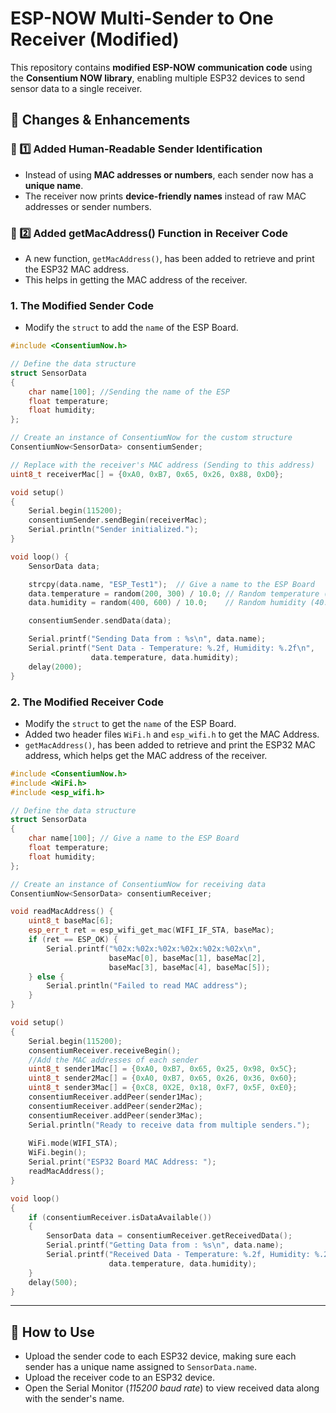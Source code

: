 # ESP-NOW Multi-Sender to One Receiver (Modified)

This repository contains **modified ESP-NOW communication code** using the **Consentium NOW library**, enabling multiple ESP32 devices to send sensor data to a single receiver.

## 🚀 Changes & Enhancements

### 🔹 1️⃣ Added Human-Readable Sender Identification
- Instead of using **MAC addresses or numbers**, each sender now has a **unique name**.
- The receiver now prints **device-friendly names** instead of raw MAC addresses or sender numbers.

### 🔹 2️⃣ Added getMacAddress() Function in Receiver Code
 - A new function, `getMacAddress()`, has been added to retrieve and print the ESP32 MAC address.
 - This helps in getting the MAC address of the receiver.


### **1. The Modified Sender Code**
 - Modify the `struct` to add the `name` of the ESP Board.

```cpp
#include <ConsentiumNow.h>

// Define the data structure
struct SensorData 
{
    char name[100]; //Sending the name of the ESP
    float temperature;
    float humidity;
};

// Create an instance of ConsentiumNow for the custom structure
ConsentiumNow<SensorData> consentiumSender;

// Replace with the receiver's MAC address (Sending to this address)
uint8_t receiverMac[] = {0xA0, 0xB7, 0x65, 0x26, 0x88, 0xD0}; 

void setup() 
{
    Serial.begin(115200);
    consentiumSender.sendBegin(receiverMac);
    Serial.println("Sender initialized.");
}

void loop() {
    SensorData data;

    strcpy(data.name, "ESP_Test1");  // Give a name to the ESP Board
    data.temperature = random(200, 300) / 10.0; // Random temperature (20.0 - 30.0°C)
    data.humidity = random(400, 600) / 10.0;    // Random humidity (40.0 - 60.0%)

    consentiumSender.sendData(data);

    Serial.printf("Sending Data from : %s\n", data.name);
    Serial.printf("Sent Data - Temperature: %.2f, Humidity: %.2f\n", 
                  data.temperature, data.humidity);
    delay(2000);
}
```

### **2. The Modified Receiver Code**
 - Modify the `struct` to get the `name` of the ESP Board.
 -  Added two header files `WiFi.h` and `esp_wifi.h` to get the MAC Address.
 - `getMacAddress()`, has been added to retrieve and print the ESP32 MAC address, which helps get the MAC address of the receiver.
 

```cpp
#include <ConsentiumNow.h>
#include <WiFi.h>
#include <esp_wifi.h>

// Define the data structure
struct SensorData 
{
    char name[100]; // Give a name to the ESP Board
    float temperature;
    float humidity;
};

// Create an instance of ConsentiumNow for receiving data
ConsentiumNow<SensorData> consentiumReceiver;

void readMacAddress() {
    uint8_t baseMac[6];
    esp_err_t ret = esp_wifi_get_mac(WIFI_IF_STA, baseMac);
    if (ret == ESP_OK) {
        Serial.printf("%02x:%02x:%02x:%02x:%02x:%02x\n",
                      baseMac[0], baseMac[1], baseMac[2],
                      baseMac[3], baseMac[4], baseMac[5]);
    } else {
        Serial.println("Failed to read MAC address");
    }
}

void setup() 
{
    Serial.begin(115200);
    consentiumReceiver.receiveBegin();
    //Add the MAC addresses of each sender
    uint8_t sender1Mac[] = {0xA0, 0xB7, 0x65, 0x25, 0x98, 0x5C}; 
    uint8_t sender2Mac[] = {0xA0, 0xB7, 0x65, 0x26, 0x36, 0x60}; 
    uint8_t sender3Mac[] = {0xC8, 0X2E, 0x18, 0xF7, 0x5F, 0xE0}; 
    consentiumReceiver.addPeer(sender1Mac);
    consentiumReceiver.addPeer(sender2Mac);
    consentiumReceiver.addPeer(sender3Mac);
    Serial.println("Ready to receive data from multiple senders.");
    
    WiFi.mode(WIFI_STA);
    WiFi.begin();
    Serial.print("ESP32 Board MAC Address: ");
    readMacAddress();
}

void loop() 
{
    if (consentiumReceiver.isDataAvailable()) 
    {
        SensorData data = consentiumReceiver.getReceivedData();
        Serial.printf("Getting Data from : %s\n", data.name);
        Serial.printf("Received Data - Temperature: %.2f, Humidity: %.2f\n", 
                      data.temperature, data.humidity);
    }
    delay(500);
}
```
---
## 🚀 How to Use
 - Upload the sender code to each ESP32 device, making sure each sender has a unique name assigned to `SensorData.name`.
 - Upload the receiver code to an ESP32 device.
 - Open the Serial Monitor (*115200 baud rate*) to view received data along with the sender's name.
